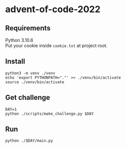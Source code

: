 # advent-of-code-2022

## Requirements
Python 3.10.6  
Put your cookie inside `cookie.txt` at project root. 
## Install
```
python3 -m venv ./venv
echo 'export PYTHONPATH="."' >> ./venv/bin/activate
source ./venv/bin/activate
```

## Get challenge
```
DAY=1
python ./scripts/make_challenge.py $DAY
```

## Run
```
python ./$DAY/main.py
```
